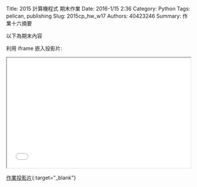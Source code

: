 Title: 2015 計算機程式 期末作業
Date: 2016-1/15 2:36
Category: Python
Tags: pelican, publishing
Slug: 2015cp_hw_w17
Authors: 40423246
Summary: 作業十六摘要

以下為期末內容

利用 iframe 嵌入投影片:

<iframe src="40423246_cp_w17_p.html" width="500" height="300"></iframe>

[作業投影片](40423246_cp_w17_p.html){:target="_blank"}

